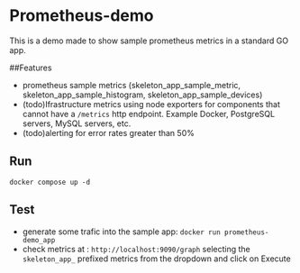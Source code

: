 # Prometheus-demo

This is a demo made to show sample prometheus metrics in a standard GO app.

##Features
- prometheus sample metrics (skeleton_app_sample_metric, skeleton_app_sample_histogram, skeleton_app_sample_devices)
- (todo)Ifrastructure metrics using node exporters for components that cannot have a `/metrics` http endpoint. Example Docker, PostgreSQL servers, MySQL servers, etc.
- (todo)alerting for error rates greater than 50%

## Run
`docker compose up -d`

## Test
- generate some trafic into the sample app: `docker run prometheus-demo_app`
- check metrics at : `http://localhost:9090/graph` selecting the `skeleton_app_` prefixed metrics from the dropdown and click on Execute